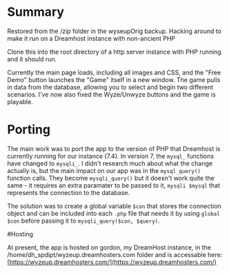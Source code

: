 # Summary
Restored from the /zip folder in the wyseupOrig backup. Hacking around to make it run on a Dreamhost instance with non-ancient PHP

Clone this into the root directory of a http server instance with PHP running and it should run.

Currently the main page loads, including all images and CSS, and the "Free Demo" button launches the "Game" itself in a new window. The game pulls in data from the database, allowing you to select and begin two different scenarios. I've now also fixed the Wyze/Unwyze buttons and the game is playable.

# Porting
The main work was to port the app to the version of PHP that Dreamhost is currently running for our instance (7.4). In version 7, the `mysql_` functions have changed to `mysqli_`. I didn't research much about what the change actually is, but the main impact on our app was in the `mysql_query()` function calls. They become `mysqli_query()` but it doesn't work quite the same - it requires an extra paramater to be passed to it, `mysqli $mysql` that represents the connection to the database.

The solution was to create a global variable `$con` that stores the connection object and can be included into each `.php` file that needs it by using `global $con` before passing it to `mysqli_query($con, $query)`.

#Hosting

At present, the app is hosted on gordon, my DreamHost instance, in the /home/dh_spdipt/wyzeup.dreamhosters.com folder and is accessable here: [https://wyzeup.dreamhosters.com/](https://wyzeup.dreamhosters.com/)
